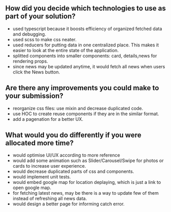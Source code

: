 ## How did you decide which technologies to use as part of your solution?

-   used typescript because it boosts efficiency of organized fetched data and debugging.
-   used scss to make css neater.
-   used reducers for putting data in one centralized place. This makes it easier to look at the entire state of the application.
-   splitted components into smaller components: card, details,news for rendering props.
-   since news may be updated anytime, it would fetch all news when users click the News button.

## Are there any improvements you could make to your submission?

-   reorganize css files: use mixin and decrease duplicated code.
-   use HOC to create reuse components if they are in the similar format.
-   add a pagenation for a better UX.

## What would you do differently if you were allocated more time?

-   would optimise UI/UX according to more reference
-   would add some animation such as Slider/Carousel/Swipe for photos or cards to increase user experience.
-   would decrease duplicated parts of css and components.
-   would implement unit tests.
-   would embed google map for location deplaying, which is just a link to open google map.
-   for fetching latest news, may be there is a way to update few of them instead of refreshing all news data.
-   would design a better page for informing catch error.
